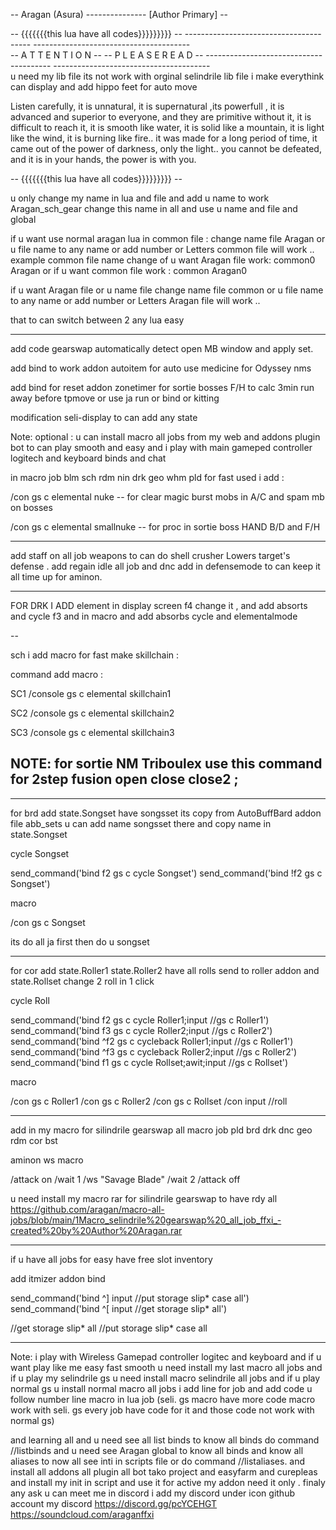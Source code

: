 
--                                     Aragan (Asura) --------------- [Author Primary]                                    --

--                                       {{{{{{{this lua have all codes}}}}}}}}}                                          --
	---------------------------------------                        ---------------------------------------  
	--        A T T E N T I O N          --                        --      P L E A S E     R E A D      --
	---------------------------------------                        ---------------------------------------  
u need my lib file its not work with orginal selindrile lib file i make everythink can display and add hippo feet for auto move
 
Listen carefully, it is unnatural, it is supernatural ,its powerfull , it is advanced and superior to everyone, and they are primitive without it, it is difficult to reach it, it is smooth like water, it is solid like a mountain, it is light like the wind, it is burning like fire.. it was made for a long period of time, it came out of the power of darkness, only the light.. you cannot be defeated, and it is in your hands, the power is with you.

--                                              {{{{{{{this lua have all codes}}}}}}}}}                                 --

u only change my name in lua and file and add u name to work 
Aragan_sch_gear  change this name in all and use u name and file and global

if u want use normal aragan lua in common file :
change name file Aragan or u file name to any name or add number or Letters 
common file will work .. 
example common file name change of u want Aragan file work: 
common0 
Aragan
or if u want common file work :
common 
Aragan0

if u want Aragan file or u name file change name file common or u file name to any name or add number or Letters 
Aragan file will work .. 

that to can switch between 2 any lua easy 

-----------
add code gearswap automatically detect open MB window and apply set.

add bind to work addon autoitem for auto use medicine for Odyssey nms 

add bind for reset addon zonetimer for sortie bosses F/H to calc 3min run away before tpmove or use ja run or bind or kitting

modification seli-display to can add any state 

Note: optional : u can install macro all jobs from my web and addons plugin bot
to can play smooth and easy and i play with main gameped controller logitech and 
keyboard binds and chat 

in macro job blm sch rdm nin drk geo whm pld for fast used i add :

/con gs c elemental nuke -- for clear magic burst mobs in A/C and spam mb on bosses 

/con gs c elemental smallnuke -- for proc in sortie boss HAND B/D and F/H

----------
add staff on all job weapons to can do shell crusher Lowers target's defense .
add regain idle all job and dnc add in defensemode to can keep it all time up for aminon.

------
FOR DRK I ADD  element in display screen f4 change it , and add absorts and cycle f3 and in macro
and add absorbs cycle and elementalmode

--

sch i add macro for fast make skillchain :

command add macro :

SC1
/console gs c elemental skillchain1

SC2
/console gs c elemental skillchain2

SC3 /console gs c elemental skillchain3 

NOTE: for sortie NM Triboulex use this command for 2step fusion open close close2 ;
-------------

-----
for brd add state.Songset have songsset its copy from AutoBuffBard addon file abb_sets 
u can add name songsset there and copy name in state.Songset

cycle Songset

send_command('bind f2 gs c cycle Songset')
send_command('bind !f2 gs c Songset')

macro

/con gs c Songset

its do all ja first then do u  songset

------------

for cor add state.Roller1 state.Roller2 have all rolls send to roller addon 
and state.Rollset change 2 roll in 1 click 

cycle Roll

  send_command('bind f2 gs c cycle Roller1;input //gs c Roller1')
    send_command('bind f3 gs c cycle Roller2;input //gs c Roller2')
    send_command('bind ^f2 gs c cycleback Roller1;input //gs c Roller1')
    send_command('bind ^f3 gs c cycleback Roller2;input //gs c Roller2')
    send_command('bind f1 gs c cycle Rollset;awit;input //gs c Rollset')

macro

/con gs c Roller1
/con gs c Roller2
/con gs c Rollset
/con input //roll

-----
add in my macro for silindrile gearswap all macro job pld brd drk dnc geo rdm cor bst  

aminon ws macro 

/attack on 
/wait 1 
/ws "Savage Blade" <bt>
/wait 2 
/attack off

u need install my macro rar for silindrile gearswap to have rdy all
https://github.com/aragan/macro-all-jobs/blob/main/1Macro_selindrile%20gearswap%20_all_job_ffxi_-created%20by%20Author%20Aragan.rar

-------------

if u have all jobs for easy have free slot inventory 

add itmizer addon bind 

send_command('bind ^] input //put storage slip* case all')
send_command('bind ^[ input //get storage slip* all')

//get storage slip* all
//put storage slip* case all

-------------
Note: i play with Wireless Gamepad controller logitec and keyboard and if u want play like me easy fast smooth 
u need install my last macro all jobs and if u play my selindrile gs u need install macro selindrile all jobs and if u play normal gs u install normal macro all jobs  i add line for job and add code u follow number line macro in lua job 
(seli. gs macro have more code macro work with seli. gs every job have code for it and those code not work with normal gs)

and learning all and u need see all list binds to know all binds do command //listbinds and u need see Aragan global to know all binds 
and know all aliases to now all see inti in scripts file or do command //listaliases.
and install all addons all plugin all bot tako project and easyfarm and curepleas 
and install my init in script and use it for active my addon need it only .
finaly any ask u can meet me in discord i add my discord under icon github account 
my discord https://discord.gg/pcYCEHGT
https://soundcloud.com/araganffxi

